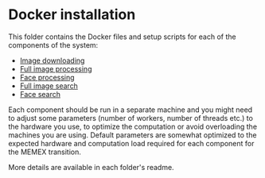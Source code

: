# Docker installation

This folder contains the Docker files and setup scripts for each of the components of the system:

- [Image downloading](KafkaImageDownloader)
- [Full image processing](SentibankPyCaffeImageProcessing)
- [Face processing](DLibFaceProcessing)
- [Full image search](SentibankPyCaffeImageSearch)
- [Face search](DLibFaceSearch)

Each component should be run in a separate machine and you might need to adjust 
some parameters (number of workers, number of threads etc.) to the hardware you use,
to optimize the computation or avoid overloading the machines you are using. 
Default parameters are somewhat optimized to the expected hardware and computation load required 
for each component for the MEMEX transition.

More details are available in each folder's readme. 